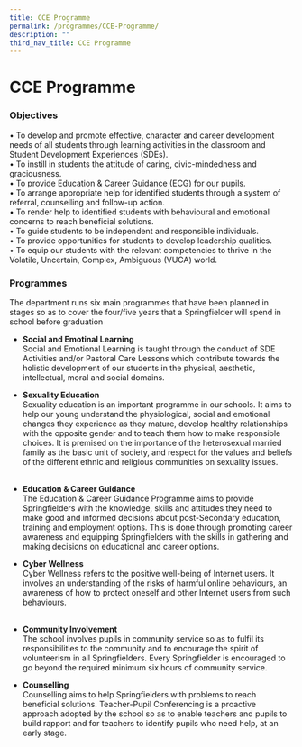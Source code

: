 ```yaml
---
title: CCE Programme
permalink: /programmes/CCE-Programme/
description: ""
third_nav_title: CCE Programme
---
```

# **CCE Programme**

### Objectives

•	To develop and promote effective, character and career development needs of all students through learning activities in the classroom and Student Development Experiences (SDEs).
<br>•	To instill in students the attitude of caring, civic-mindedness and graciousness.
<br>•	To provide Education & Career Guidance (ECG) for our pupils.
<br>•	To arrange appropriate help for identified students through a system of referral, counselling and follow-up action.
<br>•	To render help to identified students with behavioural and emotional concerns to reach beneficial solutions.
<br>•	To guide students to be independent and responsible individuals.
<br>•	To provide opportunities for students to develop leadership qualities.
<br>•	To equip our students with the relevant competencies to thrive in the Volatile, Uncertain, Complex, Ambiguous (VUCA) world.
  
      

### Programmes

The department runs six main programmes that have been planned in stages so as to cover the four/five years that a Springfielder will spend in school before graduation

*   **Social  and Emotinal Learning**   
Social and Emotional Learning is taught through the conduct of SDE Activities and/or Pastoral Care Lessons which contribute towards the holistic development of our students in the physical, aesthetic, intellectual, moral and social domains. 
     
*   **Sexuality Education**     
Sexuality education is an important programme in our schools. It aims to help our young understand the physiological, social and emotional changes they experience as they mature, develop healthy relationships with the opposite gender and to teach them how to make responsible choices. It is premised on the importance of the heterosexual married family as the basic unit of society, and respect for the values and beliefs of the different ethnic and religious communities on sexuality issues.  
     
*   **Education & Career Guidance**     
The Education & Career Guidance Programme aims to provide Springfielders with the knowledge, skills and attitudes they need to make good and informed decisions about post-Secondary education, training and employment options. This is done through promoting career awareness and equipping Springfielders with the skills in gathering and making decisions on educational and career options. 
     
*   **Cyber Wellness**     
Cyber Wellness refers to the positive well-being of Internet users. It involves an understanding of the risks of harmful online behaviours, an awareness of how to protect oneself and other Internet users from such behaviours.  
     
*   **Community Involvement**    
The school involves pupils in community service so as to fulfil its responsibilities to the community and to encourage the spirit of volunteerism in all Springfielders. Every Springfielder is encouraged to go beyond the required minimum six hours of community service.  
      
    
*   **Counselling**  
    Counselling aims to help Springfielders with problems to reach beneficial solutions. Teacher-Pupil Conferencing is a proactive approach adopted by the school so as to enable teachers and pupils to build rapport and for teachers to identify pupils who need help, at an early stage.